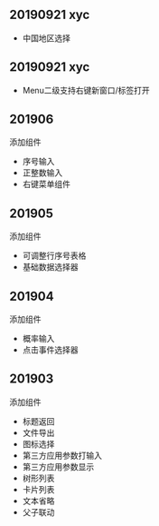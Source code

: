 ## 20190921 xyc
* 中国地区选择

## 20190921 xyc
* Menu二级支持右键新窗口/标签打开

## 201906    
添加组件  
* 序号输入 
* 正整数输入  
* 右键菜单组件  

## 201905  
添加组件  
* 可调整行序号表格  
* 基础数据选择器 

## 201904  
添加组件  
* 概率输入  
* 点击事件选择器  

## 201903  
添加组件  
* 标题返回  
* 文件导出  
* 图标选择 
* 第三方应用参数打输入  
* 第三方应用参数显示  
* 树形列表    
* 卡片列表  
* 文本省略  
* 父子联动 




